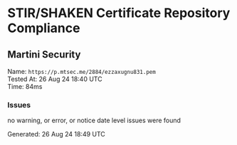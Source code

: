 # STIR/SHAKEN Certificate Repository Compliance

## Martini Security

Name: `https://p.mtsec.me/2884/ezzaxugnu831.pem`\
Tested At: 26 Aug 24 18:40 UTC\
Time: 84ms

### Issues

no warning, or error, or notice date level issues were found

Generated: 26 Aug 24 18:49 UTC